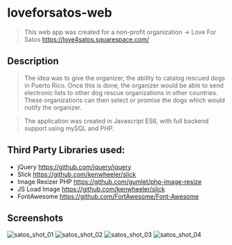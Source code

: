 # loveforsatos-web
> This web app was created for a non-profit organization -> Love For Satos https://love4satos.squarespace.com/

## Description
> The idea was to give the organizer, the ability to catalog rescued dogs in Puerto Rico.  Once this is done, the organizer would be able to send electronic lists to other dog rescue organizations in other countries.  These organizations can then select or promise the dogs which would notify the organizer.

> The application was created in Javascript ES6, with full backend support using mySQL and PHP.

## Third Party Libraries used:

- jQuery https://github.com/jquery/jquery
- Slick https://github.com/kenwheeler/slick
- Image Resizer PHP https://github.com/gumlet/php-image-resize
- JS Load Image https://github.com/kenwheeler/slick
- FontAwesome https://github.com/FortAwesome/Font-Awesome

## Screenshots
![satos_shot_01](https://github.com/lavoe2k/LoveForSatos/blob/master/images/screenshots/satos_shot_01.png)
![satos_shot_02](https://github.com/lavoe2k/LoveForSatos/blob/master/images/screenshots/satos_shot_02.png)
![satos_shot_03](https://github.com/lavoe2k/LoveForSatos/blob/master/images/screenshots/satos_shot_03.png)
![satos_shot_04](https://github.com/lavoe2k/LoveForSatos/blob/master/images/screenshots/satos_shot_04.png)
